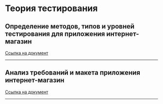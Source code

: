 # Теория тестирования

## Определение методов, типов и уровней тестирования для приложения интернет-магазин
[Ссылка на документ](https://docs.google.com/spreadsheets/d/1GWx_A2DGbJNX4Mvk3pH2YbMBH-gzJRbHxRi9eL3X7-g/edit?gid=0#gid=0)

----
## Анализ требований и макета приложения интернет-магазин
[Ссылка на документ](https://docs.google.com/spreadsheets/d/1wzijkixQQ9hahrZpRO2GFSMysSJWn-E9H7JN1cVMAZA/edit?gid=0#gid=0)

____
